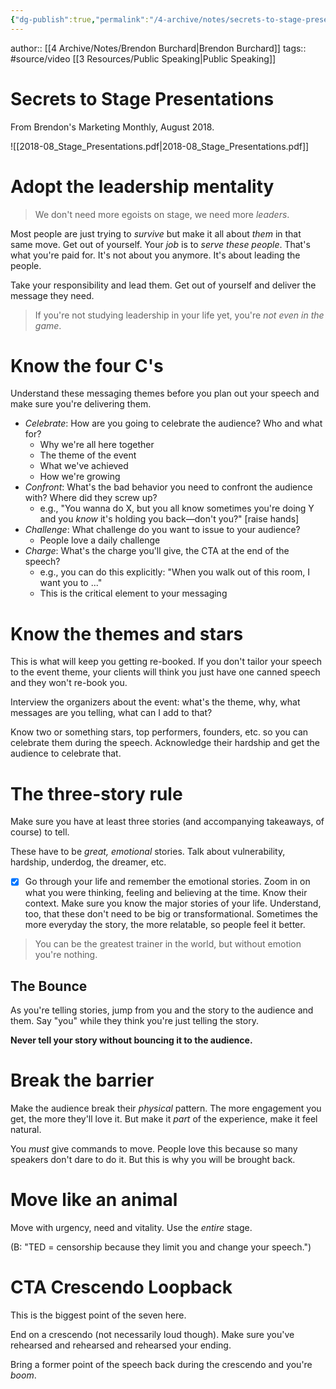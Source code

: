 ```yaml
---
{"dg-publish":true,"permalink":"/4-archive/notes/secrets-to-stage-presentations-brendon-burchard/"}
---
```


author:: [[4 Archive/Notes/Brendon Burchard\|Brendon Burchard]]
tags:: #source/video [[3 Resources/Public Speaking\|Public Speaking]]

# Secrets to Stage Presentations

From Brendon's Marketing Monthly, August 2018.

![[2018-08_Stage_Presentations.pdf\|2018-08_Stage_Presentations.pdf]]

# Adopt the leadership mentality

> We don't need more egoists on stage, we need more *leaders*.
> 

Most people are just trying to *survive* but make it all about *them* in that same move. Get out of yourself. Your *job* is to *serve these people*. That's what you're paid for. It's not about you anymore. It's about leading the people.

Take your responsibility and lead them. Get out of yourself and deliver the message they need.

> If you're not studying leadership in your life yet, you're *not even in the game*.
> 

# Know the four C's

Understand these messaging themes before you plan out your speech and make sure you're delivering them.

- *Celebrate*: How are you going to celebrate the audience? Who and what for?
    - Why we're all here together
    - The theme of the event
    - What we've achieved
    - How we're growing
- *Confront*: What's the bad behavior you need to confront the audience with? Where did they screw up?
    - e.g., "You wanna do X, but you all know sometimes you're doing Y and you *know* it's holding you back—don't you?" [raise hands]
- *Challenge*: What challenge do you want to issue to your audience?
    - People love a daily challenge
- *Charge*: What's the charge you'll give, the CTA at the end of the speech?
    - e.g., you can do this explicitly: "When you walk out of this room, I want you to ..."
    - This is the critical element to your messaging

# Know the themes and stars

This is what will keep you getting re-booked. If you don't tailor your speech to the event theme, your clients will think you just have one canned speech and they won't re-book you.

Interview the organizers about the event: what's the theme, why, what messages are you telling, what can I add to that?

Know two or something stars, top performers, founders, etc. so you can celebrate them during the speech. Acknowledge their hardship and get the audience to celebrate that.

# The three-story rule

Make sure you have at least three stories (and accompanying takeaways, of course) to tell.

These have to be *great, emotional* stories. Talk about vulnerability, hardship, underdog, the dreamer, etc.

- [x]  Go through your life and remember the emotional stories. Zoom in on what you were thinking, feeling and believing at the time. Know their context. Make sure you know the major stories of your life.
Understand, too, that these don't need to be big or transformational. Sometimes the more everyday the story, the more relatable, so people feel it better.

> You can be the greatest trainer in the world, but without emotion you're nothing.

## The Bounce

As you're telling stories, jump from you and the story to the audience and them. Say "you" while they think you're just telling the story.

**Never tell your story without bouncing it to the audience.**

# Break the barrier

Make the audience break their *physical* pattern. The more engagement you get, the more they'll love it. But make it *part* of the experience, make it feel natural.

You *must* give commands to move. People love this because so many speakers don't dare to do it. But this is why you will be brought back.

# Move like an animal

Move with urgency, need and vitality. Use the *entire* stage.

(B: "TED = censorship because they limit you and change your speech.")

# CTA Crescendo Loopback

This is the biggest point of the seven here.

End on a crescendo (not necessarily loud though). Make sure you've rehearsed and rehearsed and rehearsed your ending.

Bring a former point of the speech back during the crescendo and you're *boom*.